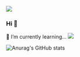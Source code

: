 <img src="https://capsule-render.vercel.app/api?type=wave&color=auto&height=300&section=header&text=Juice Github&fontSize=90" />

### Hi 👋

🌱 I’m currently learning...
<img src="https://img.shields.io/badge/React-navy?style=flat-square&logo=React&logoColor=white"/>

<!--
**millejuice/millejuice** is a ✨ _special_ ✨ repository because its `README.md` (this file) appears on your GitHub profile.
Here are some ideas to get you started:

- 🔭 I’m currently working on ...
- 🌱 I’m currently learning ...
- 👯 I’m looking to collaborate on ...
- 🤔 I’m looking for help with ...
- 💬 Ask me about ...
- 📫 How to reach me: ...
- 😄 Pronouns: ...
- ⚡ Fun fact: ...
-->
![Anurag's GitHub stats](https://github-readme-stats.vercel.app/api?username=millejuice&show_icons=true&theme=radical)

